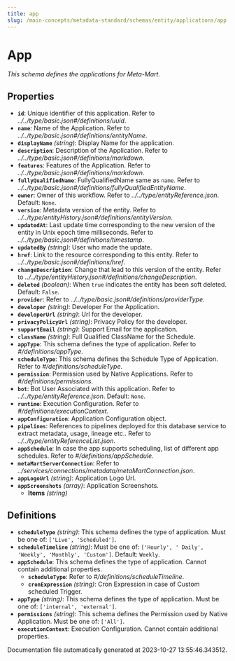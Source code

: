 ```yaml
---
title: app
slug: /main-concepts/metadata-standard/schemas/entity/applications/app
---
```


# App

*This schema defines the applications for Meta-Mart.*

## Properties

- **`id`**: Unique identifier of this application. Refer to *../../type/basic.json#/definitions/uuid*.
- **`name`**: Name of the Application. Refer to *../../type/basic.json#/definitions/entityName*.
- **`displayName`** *(string)*: Display Name for the application.
- **`description`**: Description of the Application. Refer to *../../type/basic.json#/definitions/markdown*.
- **`features`**: Features of the Application. Refer to *../../type/basic.json#/definitions/markdown*.
- **`fullyQualifiedName`**: FullyQualifiedName same as `name`. Refer to *../../type/basic.json#/definitions/fullyQualifiedEntityName*.
- **`owner`**: Owner of this workflow. Refer to *../../type/entityReference.json*. Default: `None`.
- **`version`**: Metadata version of the entity. Refer to *../../type/entityHistory.json#/definitions/entityVersion*.
- **`updatedAt`**: Last update time corresponding to the new version of the entity in Unix epoch time milliseconds. Refer to *../../type/basic.json#/definitions/timestamp*.
- **`updatedBy`** *(string)*: User who made the update.
- **`href`**: Link to the resource corresponding to this entity. Refer to *../../type/basic.json#/definitions/href*.
- **`changeDescription`**: Change that lead to this version of the entity. Refer to *../../type/entityHistory.json#/definitions/changeDescription*.
- **`deleted`** *(boolean)*: When `true` indicates the entity has been soft deleted. Default: `False`.
- **`provider`**: Refer to *../../type/basic.json#/definitions/providerType*.
- **`developer`** *(string)*: Developer For the Application.
- **`developerUrl`** *(string)*: Url for the developer.
- **`privacyPolicyUrl`** *(string)*: Privacy Policy for the developer.
- **`supportEmail`** *(string)*: Support Email for the application.
- **`className`** *(string)*: Full Qualified ClassName for the Schedule.
- **`appType`**: This schema defines the type of application. Refer to *#/definitions/appType*.
- **`scheduleType`**: This schema defines the Schedule Type of Application. Refer to *#/definitions/scheduleType*.
- **`permission`**: Permission used by Native Applications. Refer to *#/definitions/permissions*.
- **`bot`**: Bot User Associated with this application. Refer to *../../type/entityReference.json*. Default: `None`.
- **`runtime`**: Execution Configuration. Refer to *#/definitions/executionContext*.
- **`appConfiguration`**: Application Configuration object.
- **`pipelines`**: References to pipelines deployed for this database service to extract metadata, usage, lineage etc.. Refer to *../../type/entityReferenceList.json*.
- **`appSchedule`**: In case the app supports scheduling, list of different app schedules. Refer to *#/definitions/appSchedule*.
- **`metaMartServerConnection`**: Refer to *../services/connections/metadata/metaMartConnection.json*.
- **`appLogoUrl`** *(string)*: Application Logo Url.
- **`appScreenshots`** *(array)*: Application Screenshots.
  - **Items** *(string)*
## Definitions

- **`scheduleType`** *(string)*: This schema defines the type of application. Must be one of: `['Live', 'Scheduled']`.
- **`scheduleTimeline`** *(string)*: Must be one of: `['Hourly', ' Daily', 'Weekly', 'Monthly', 'Custom']`. Default: `Weekly`.
- **`appSchedule`**: This schema defines the type of application. Cannot contain additional properties.
  - **`scheduleType`**: Refer to *#/definitions/scheduleTimeline*.
  - **`cronExpression`** *(string)*: Cron Expression in case of Custom scheduled Trigger.
- **`appType`** *(string)*: This schema defines the type of application. Must be one of: `['internal', 'external']`.
- **`permissions`** *(string)*: This schema defines the Permission used by Native Application. Must be one of: `['All']`.
- **`executionContext`**: Execution Configuration. Cannot contain additional properties.


Documentation file automatically generated at 2023-10-27 13:55:46.343512.
